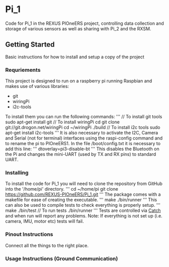 # Pi_1

Code for Pi_1 in the REXUS PIOneERS project, controlling data collection and storage of various sensors as well as sharing with Pi_2 and the RXSM.

## Getting Started

Basic instructions for how to install and setup a copy of the project

### Requriements

This project is designed to run on a raspberry pi running Raspbian and makes use of various libraries:
* git
* wiringPi
* i2c-tools

To install them you can run the following commands:
'''
// To install git tools
sudo apt-get install git
// To install wiringPi
cd
git clone git://git.drogon.net/wiringPi
cd ~/wiringPi
./build
// To install i2c tools
sudo apt-get install i2c-tools
'''
It is also necessary to activate the I2C, Camera and Serial (not for terminal) interfaces using the raspi-config command and to rename the pi to PIOneERS1.
In the file /boot/config.txt it is necessary to add this line:
'''
dtoverlay=pi3-disable-bt
'''
This disables the Bluetooth on the Pi and changes the mini-UART (used by TX and RX pins) to standard UART.

### Installing

To install the code for Pi_1 you will need to clone the repository from GitHub into the '/home/pi' directory.
'''
cd ~/home/pi
git clone https://github.com/REXUS-PIOneERS/Pi_1.git
'''
The package comes with a makefile for ease of creating the executable.
'''
make ./bin/runner
'''
This can also be used to compile tests to check everything is properly setup.
'''
make ./bin/test
// To run tests
./bin/runner
'''
Tests are controlled via [Catch](https://github.com/philsquared/Catch) and when run will report any problems.
Note: If everything is not set up (i.e. camera, IMU, motor etc) tests will fail.

### Pinout Instructions

Connect all the things to the right place.

### Usage Instructions (Ground Communication)